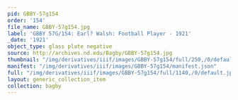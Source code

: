 ```yaml
---
pid: GBBY-57g154
order: '154'
file_name: GBBY-57g154.jpg
label: 'GBBY 57G/154: Earl? Walsh: Football Player - 1921'
_date: '1921'
object_type: glass plate negative
source: http://archives.nd.edu/Bagby/GBBY-57g154.jpg
thumbnail: "/img/derivatives/iiif/images/GBBY-57g154/full/250,/0/default.jpg"
manifest: "/img/derivatives/iiif/images/GBBY-57g154/manifest.json"
full: "/img/derivatives/iiif/images/GBBY-57g154/full/1140,/0/default.jpg"
layout: generic_collection_item
collection: bagby
---
```

